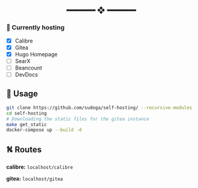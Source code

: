 <h2 align="center"> ━━━━━━  ❖  ━━━━━━ </h2>

### 📝 Currently hosting

- [X] Calibre
- [X] Gitea
- [X] Hugo Homepage
- [ ] SearX
- [ ] Beancount
- [ ] DevDocs

## 🔧 Usage

```sh
git clone https://github.com/sudoga/self-hosting/ --recursive-modules
cd self-hosting
# Downloading the static files for the gitea instance
make get_static 
docker-compose up --build -d
```

## ⛕ Routes

**calibre:** `localhost/calibre`

**gitea:** `localhost/gitea`
